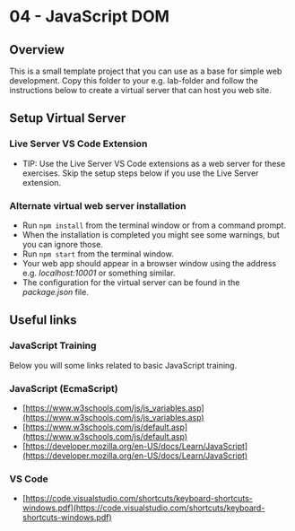 # 04 - JavaScript DOM

## Overview

This is a small template project that you can use as a base for simple web development.
Copy this folder to your e.g. lab-folder and follow the instructions below to create a virtual server that can host you web site.

## Setup Virtual Server

### Live Server VS Code Extension

* TIP: Use the Live Server VS Code extensions as a web server for these exercises. Skip the setup steps below if you use the Live Server extension.

### Alternate virtual web server installation

* Run `npm install` from the terminal window or from a command prompt.
* When the installation is completed you might see some warnings, but you can ignore those.
* Run `npm start` from the terminal window.
* Your web app should appear in a browser window using the address e.g. _localhost:10001_ or something similar.
* The configuration for the virtual server can be found in the _package.json_ file.

## Useful links

### JavaScript Training

Below you will some links related to basic JavaScript training.

### JavaScript (EcmaScript)

* [https://www.w3schools.com/js/js_variables.asp](https://www.w3schools.com/js/js_variables.asp)
* [https://www.w3schools.com/js/default.asp](https://www.w3schools.com/js/default.asp)
* [https://developer.mozilla.org/en-US/docs/Learn/JavaScript](https://developer.mozilla.org/en-US/docs/Learn/JavaScript)

### VS Code

* [https://code.visualstudio.com/shortcuts/keyboard-shortcuts-windows.pdf](https://code.visualstudio.com/shortcuts/keyboard-shortcuts-windows.pdf)
